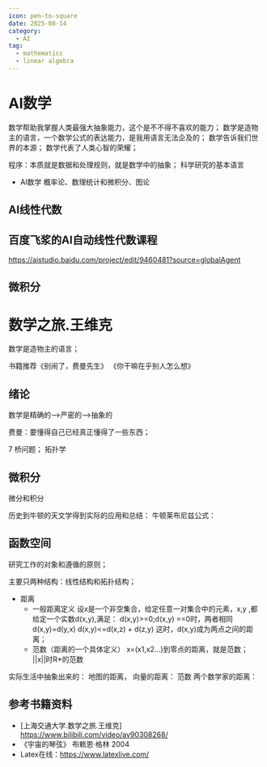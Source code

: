 ```yaml
---
icon: pen-to-square
date: 2025-08-14
category:
  - AI
tag:
  - mathematics
  - linear algebra
---
```


# AI数学
数学帮助我掌握人类最强大抽象能力，这个是不不得不喜欢的能力；
数学是造物主的语言，一个数学公式的表达能力，是我用语言无法企及的；
数学告诉我们世界的本源；
数学代表了人类心智的荣耀；

程序：本质就是数据和处理规则，就是数学中的抽象；
科学研究的基本语言


- AI数学
概率论、数理统计和微积分、图论

## AI线性代数

## 百度飞浆的AI自动线性代数课程

https://aistudio.baidu.com/project/edit/9460481?source=globalAgent



## 微积分


# 数学之旅.王维克

数学是造物主的语言；

书籍推荐《别闹了，费曼先生》 《你干嘛在乎别人怎么想》

## 绪论

数学是精确的-->严密的-->抽象的

费曼：要懂得自己已经真正懂得了一些东西；

7 桥问题； 拓扑学

## 微积分

微分和积分

历史到牛顿的天文学得到实际的应用和总结：
牛顿莱布尼兹公式：

## 函数空间

研究工作的对象和遵循的原则；

主要只两种结构：线性结构和拓扑结构；

- 距离
    - 一般距离定义
    设x是一个非空集合，给定任意一对集合中的元素，x,y ,都给定一个实数d(x,y),满足：
    d(x,y)>=0;d(x,y) ==0时，两者相同
    d(x,y)=d(y,x)
    d(x,y)<=d(x,z) + d(z,y)
    这时，d(x,y)成为两点之间的距离；
    - 范数（距离的一个具体定义）
    x=(x1,x2...)到零点的距离，就是范数；
    ||x||时R*的范数

实际生活中抽象出来的：
地图的距离，
向量的距离：
范数
两个数学家的距离：

## 参考书籍资料

* [上海交通大学.数学之旅.王维克] https://www.bilibili.com/video/av90308268/
* 《宇宙的琴弦》 布赖恩·格林 2004
* Latex在线：https://www.latexlive.com/

